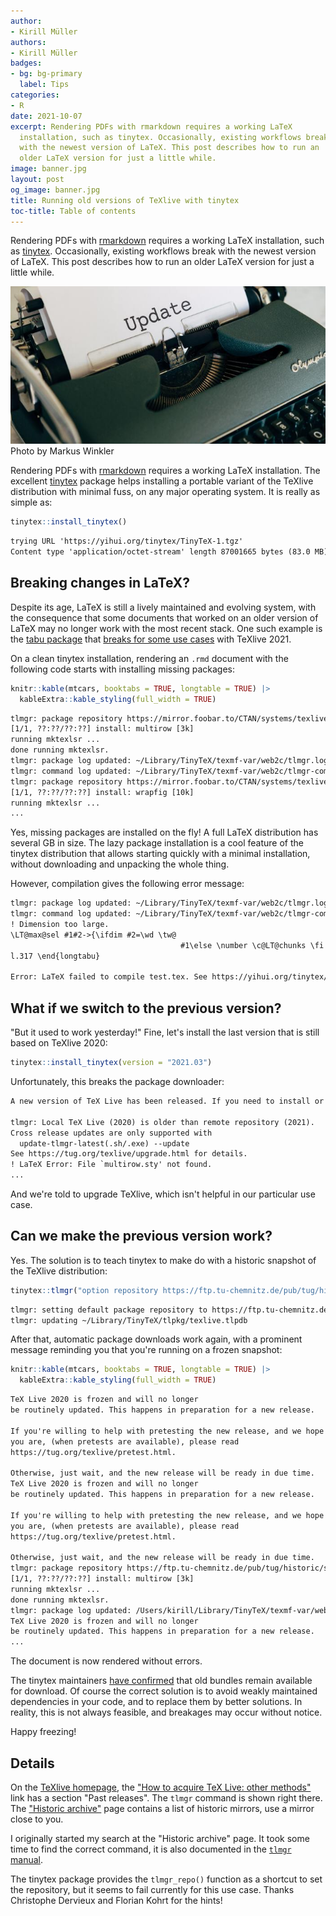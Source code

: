 ```yaml
---
author:
- Kirill Müller
authors:
- Kirill Müller
badges:
- bg: bg-primary
  label: Tips
categories:
- R
date: 2021-10-07
excerpt: Rendering PDFs with rmarkdown requires a working LaTeX
  installation, such as tinytex. Occasionally, existing workflows break
  with the newest version of LaTeX. This post describes how to run an
  older LaTeX version for just a little while.
image: banner.jpg
layout: post
og_image: banner.jpg
title: Running old versions of TeXlive with tinytex
toc-title: Table of contents
---
```


Rendering PDFs with [rmarkdown](https://pkgs.rstudio.com/rmarkdown/)
requires a working LaTeX installation, such as
[tinytex](https://yihui.org/tinytex/). Occasionally, existing workflows
break with the newest version of LaTeX. This post describes how to run
an older LaTeX version for just a little while.

![Old typewriter has typed the word 'Update' on paper](banner.jpg)
Photo by Markus Winkler

Rendering PDFs with [rmarkdown](https://pkgs.rstudio.com/rmarkdown/)
requires a working LaTeX installation. The excellent
[tinytex](https://yihui.org/tinytex/) package helps installing a
portable variant of the TeXlive distribution with minimal fuss, on any
major operating system. It is really as simple as:

``` r
tinytex::install_tinytex()
```

``` txt
trying URL 'https://yihui.org/tinytex/TinyTeX-1.tgz'
Content type 'application/octet-stream' length 87001665 bytes (83.0 MB)
```

## Breaking changes in LaTeX?

Despite its age, LaTeX is still a lively maintained and evolving system,
with the consequence that some documents that worked on an older version
of LaTeX may no longer work with the most recent stack. One such example
is the [tabu package](https://ctan.org/pkg/tabu?lang=en) that [breaks
for some use cases](https://github.com/haozhu233/kableExtra/issues/625)
with TeXlive 2021.

On a clean tinytex installation, rendering an `.rmd` document with the
following code starts with installing missing packages:

``` r
knitr::kable(mtcars, booktabs = TRUE, longtable = TRUE) |>
  kableExtra::kable_styling(full_width = TRUE)
```

``` txt
tlmgr: package repository https://mirror.foobar.to/CTAN/systems/texlive/tlnet (not verified: gpg unavailable)
[1/1, ??:??/??:??] install: multirow [3k]
running mktexlsr ...
done running mktexlsr.
tlmgr: package log updated: ~/Library/TinyTeX/texmf-var/web2c/tlmgr.log
tlmgr: command log updated: ~/Library/TinyTeX/texmf-var/web2c/tlmgr-commands.log
tlmgr: package repository https://mirror.foobar.to/CTAN/systems/texlive/tlnet (not verified: gpg unavailable)
[1/1, ??:??/??:??] install: wrapfig [10k]
running mktexlsr ...
...
```

Yes, missing packages are installed on the fly! A full LaTeX
distribution has several GB in size. The lazy package installation is a
cool feature of the tinytex distribution that allows starting quickly
with a minimal installation, without downloading and unpacking the whole
thing.

However, compilation gives the following error message:

``` txt
tlmgr: package log updated: ~/Library/TinyTeX/texmf-var/web2c/tlmgr.log
tlmgr: command log updated: ~/Library/TinyTeX/texmf-var/web2c/tlmgr-commands.log
! Dimension too large.
\LT@max@sel #1#2->{\ifdim #2=\wd \tw@
                                      #1\else \number \c@LT@chunks \fi }{\th...
l.317 \end{longtabu}

Error: LaTeX failed to compile test.tex. See https://yihui.org/tinytex/r/#debugging for debugging tips. See test.log for more info.
```

## What if we switch to the previous version?

"But it used to work yesterday!" Fine, let's install the last version
that is still based on TeXlive 2020:

``` r
tinytex::install_tinytex(version = "2021.03")
```

Unfortunately, this breaks the package downloader:

``` txt
A new version of TeX Live has been released. If you need to install or update any LaTeX packages, you have to upgrade TinyTeX with tinytex::reinstall_tinytex(). If it fails to upgrade, you might be using a default random CTAN mirror that has not been fully synced to the main CTAN repository, and you need to wait for a few more days or use a CTAN mirror that is known to be up-to-date (see the "repository" argument on the help page ?tinytex::install_tinytex).

tlmgr: Local TeX Live (2020) is older than remote repository (2021).
Cross release updates are only supported with
  update-tlmgr-latest(.sh/.exe) --update
See https://tug.org/texlive/upgrade.html for details.
! LaTeX Error: File `multirow.sty' not found.
...
```

And we're told to upgrade TeXlive, which isn't helpful in our particular
use case.

## Can we make the previous version work?

Yes. The solution is to teach tinytex to make do with a historic
snapshot of the TeXlive distribution:

``` r
tinytex::tlmgr("option repository https://ftp.tu-chemnitz.de/pub/tug/historic/systems/texlive/2020/tlnet-final")
```

``` txt
tlmgr: setting default package repository to https://ftp.tu-chemnitz.de/pub/tug/historic/systems/texlive/2020/tlnet-final
tlmgr: updating ~/Library/TinyTeX/tlpkg/texlive.tlpdb
```

After that, automatic package downloads work again, with a prominent
message reminding you that you're running on a frozen snapshot:

``` r
knitr::kable(mtcars, booktabs = TRUE, longtable = TRUE) |>
  kableExtra::kable_styling(full_width = TRUE)
```

``` txt
TeX Live 2020 is frozen and will no longer
be routinely updated. This happens in preparation for a new release.

If you're willing to help with pretesting the new release, and we hope
you are, (when pretests are available), please read
https://tug.org/texlive/pretest.html.

Otherwise, just wait, and the new release will be ready in due time.
TeX Live 2020 is frozen and will no longer
be routinely updated. This happens in preparation for a new release.

If you're willing to help with pretesting the new release, and we hope
you are, (when pretests are available), please read
https://tug.org/texlive/pretest.html.

Otherwise, just wait, and the new release will be ready in due time.
tlmgr: package repository https://ftp.tu-chemnitz.de/pub/tug/historic/systems/texlive/2020/tlnet-final (not verified: gpg unavailable)
[1/1, ??:??/??:??] install: multirow [3k]
running mktexlsr ...
done running mktexlsr.
tlmgr: package log updated: /Users/kirill/Library/TinyTeX/texmf-var/web2c/tlmgr.log
TeX Live 2020 is frozen and will no longer
be routinely updated. This happens in preparation for a new release.
...
```

The document is now rendered without errors.

The tinytex maintainers [have
confirmed](https://github.com/yihui/tinytex-releases/issues/19) that old
bundles remain available for download. Of course the correct solution is
to avoid weakly maintained dependencies in your code, and to replace
them by better solutions. In reality, this is not always feasible, and
breakages may occur without notice.

Happy freezing!

## Details

On the [TeXlive homepage](https://tug.org/texlive/), the ["How to
acquire TeX Live: other methods"](https://tug.org/texlive/acquire.html)
link has a section "Past releases". The `tlmgr` command is shown right
there. The ["Historic archive"](https://tug.org/historic/) page contains
a list of historic mirrors, use a mirror close to you.

I originally started my search at the "Historic archive" page. It took
some time to find the correct command, it is also documented in the
[`tlmgr` manual](https://www.tug.org/texlive/doc/tlmgr.html#option).

The tinytex package provides the `tlmgr_repo()` function as a shortcut
to set the repository, but it seems to fail currently for this use case.
Thanks Christophe Dervieux and Florian Kohrt for the hints!
